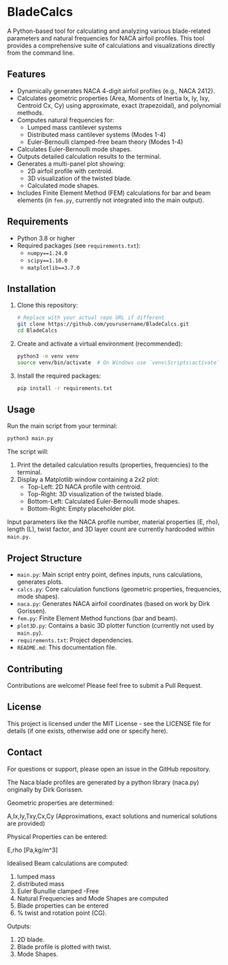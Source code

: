 ﻿# BladeCalcs

A Python-based tool for calculating and analyzing various blade-related parameters and natural frequencies for NACA airfoil profiles. This tool provides a comprehensive suite of calculations and visualizations directly from the command line.

## Features

-   Dynamically generates NACA 4-digit airfoil profiles (e.g., NACA 2412).
-   Calculates geometric properties (Area, Moments of Inertia Ix, Iy, Ixy, Centroid Cx, Cy) using approximate, exact (trapezoidal), and polynomial methods.
-   Computes natural frequencies for:
    -   Lumped mass cantilever systems
    -   Distributed mass cantilever systems (Modes 1-4)
    -   Euler-Bernoulli clamped-free beam theory (Modes 1-4)
-   Calculates Euler-Bernoulli mode shapes.
-   Outputs detailed calculation results to the terminal.
-   Generates a multi-panel plot showing:
    -   2D airfoil profile with centroid.
    -   3D visualization of the twisted blade.
    -   Calculated mode shapes.
-   Includes Finite Element Method (FEM) calculations for bar and beam elements (in `fem.py`, currently not integrated into the main output).

## Requirements

-   Python 3.8 or higher
-   Required packages (see `requirements.txt`):
    -   `numpy==1.24.0`
    -   `scipy==1.10.0`
    -   `matplotlib==3.7.0`

## Installation

1.  Clone this repository:
    ```bash
    # Replace with your actual repo URL if different
    git clone https://github.com/yourusername/BladeCalcs.git
    cd BladeCalcs
    ```

2.  Create and activate a virtual environment (recommended):
    ```bash
    python3 -m venv venv
    source venv/bin/activate  # On Windows use `venv\Scripts\activate`
    ```

3.  Install the required packages:
    ```bash
    pip install -r requirements.txt
    ```

## Usage

Run the main script from your terminal:

```bash
python3 main.py
```

The script will:
1.  Print the detailed calculation results (properties, frequencies) to the terminal.
2.  Display a Matplotlib window containing a 2x2 plot:
    -   Top-Left: 2D NACA profile with centroid.
    -   Top-Right: 3D visualization of the twisted blade.
    -   Bottom-Left: Calculated Euler-Bernoulli mode shapes.
    -   Bottom-Right: Empty placeholder plot.

Input parameters like the NACA profile number, material properties (E, rho), length (L), twist factor, and 3D layer count are currently hardcoded within `main.py`.

## Project Structure

-   `main.py`: Main script entry point, defines inputs, runs calculations, generates plots.
-   `calcs.py`: Core calculation functions (geometric properties, frequencies, mode shapes).
-   `naca.py`: Generates NACA airfoil coordinates (based on work by Dirk Gorissen).
-   `fem.py`: Finite Element Method functions (bar and beam).
-   `plot3D.py`: Contains a basic 3D plotter function (currently not used by `main.py`).
-   `requirements.txt`: Project dependencies.
-   `README.md`: This documentation file.

## Contributing

Contributions are welcome! Please feel free to submit a Pull Request.

## License

This project is licensed under the MIT License - see the LICENSE file for details (if one exists, otherwise add one or specify here).

## Contact

For questions or support, please open an issue in the GitHub repository.


The Naca blade profiles are generated by a python library (naca.py) originally by Dirk Gorissen.


Geometric properties are determined:


A,Ix,Iy,Txy,Cx,Cy (Approximations, exact solutions and numerical solutions are provided)


Physical Properties can be entered:


E,rho [Pa,kg/m^3]


Idealised Beam calculations are computed:


1. lumped mass
2. distributed mass
3. Euler Bunullie clamped -Free
4. Natural Frequencies and Mode Shapes are computed
5. Blade properties can be entered
6. % twist and rotation point (CG).


Outputs:


1. 2D blade.
2. Blade profile is plotted with twist.
3. Mode Shapes.